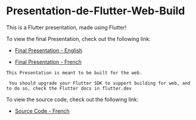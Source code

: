 # Presentation-de-Flutter-Web-Build

This is a Flutter presentation, made using Flutter!

To view the final Presentation, check out the following link:

 - [Final Presentation - English](https://yassine-latreche.github.io/Flutter-Presentation-Web-En/)

 - [Final Presentation - French](https://yassine-latreche.github.io/Presentation-de-Flutter-Web/)

 ``` This Presentation is meant to be built for the web. ```

 ``` You should upgrade your Flutter SDK to support building for web, and to do so, check the Flutter docs in flutter.dev```

 To view the source code, check out the following link:

 - [Source Code - French](https://github.com/Yassine-Latreche/Presentation-de-Flutter-Source-Code)
